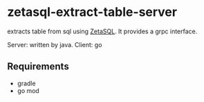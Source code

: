 # zetasql-extract-table-server

extracts table from sql using [ZetaSQL](https://github.com/google/zetasql).
It provides a grpc interface.

Server: written by java.
Client: go

## Requirements

- gradle
- go mod
